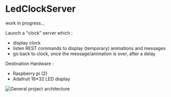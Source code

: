# LedClockServer

work in progress…

Launch a "clock" server which :
* display clock
* listen REST commands to display (temporary) animations and  messages
* go back to clock, once the message/animation is over, after a delay 

Destination Hardware : 
* Raspberry pi (2)
* Adafruit 16*32 LED display

![General project architecture](https://hellsdark.github.com/images/ledClockArchitecture.png)
